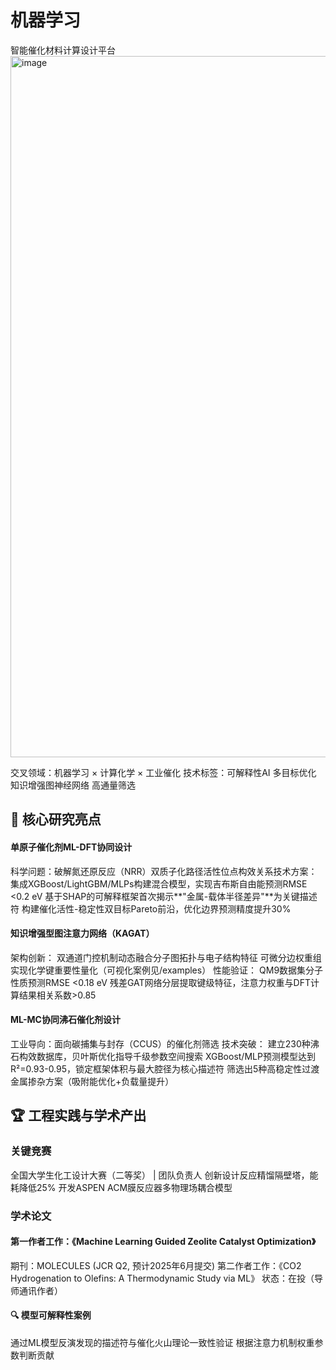 # 机器学习
智能催化材料计算设计平台
<img width="1122" alt="image" src="https://github.com/user-attachments/assets/f673a9bd-c443-40a3-8c14-0e7b300b72dd" />

交叉领域：机器学习 × 计算化学 × 工业催化
技术标签：可解释性AI 多目标优化 知识增强图神经网络 高通量筛选

## 🌟 核心研究亮点
#### 单原子催化剂ML-DFT协同设计

​科学问题：破解氮还原反应（NRR）双质子化路径活性位点构效关系
​技术方案：
集成XGBoost/LightGBM/MLPs构建混合模型，实现吉布斯自由能预测RMSE <0.2 eV
基于SHAP的可解释框架首次揭示**"金属-载体半径差异"**为关键描述符
构建催化活性-稳定性双目标Pareto前沿，​优化边界预测精度提升30%
#### 知识增强型图注意力网络（KAGAT）

​架构创新：
双通道门控机制动态融合分子图拓扑与电子结构特征
可微分边权重组实现化学键重要性量化（可视化案例见/examples）
​性能验证：
QM9数据集分子性质预测RMSE <0.18 eV
残差GAT网络分层提取键级特征，注意力权重与DFT计算结果相关系数>0.85
#### ML-MC协同沸石催化剂设计

​工业导向：面向碳捕集与封存（CCUS）的催化剂筛选
​技术突破：
建立230种沸石构效数据库，贝叶斯优化指导千级参数空间搜索
XGBoost/MLP预测模型达到R²=0.93-0.95，锁定框架体积与最大腔径为核心描述符
筛选出5种高稳定性过渡金属掺杂方案（吸附能优化+负载量提升）
## 🏆 工程实践与学术产出

### 关键竞赛

​全国大学生化工设计大赛（二等奖）​ | 团队负责人
创新设计反应精馏隔壁塔，​能耗降低25%
开发ASPEN ACM膜反应器多物理场耦合模型
### 学术论文

#### 第一作者工作：《Machine Learning Guided Zeolite Catalyst Optimization》
期刊：MOLECULES (JCR Q2, 预计2025年6月提交)
​第二作者工作：《CO2 Hydrogenation to Olefins: A Thermodynamic Study via ML》
状态：在投（导师通讯作者）
#### 🔍 模型可解释性案例

通过ML模型反演发现的描述符与催化火山理论一致性验证
根据注意力机制权重参数判断贡献

